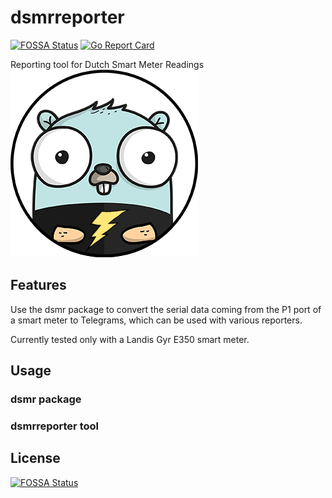 # dsmrreporter
[![FOSSA Status](https://app.fossa.com/api/projects/git%2Bgithub.com%2Fmarcelblijleven%2Fdsmrreporter.svg?type=shield)](https://app.fossa.com/projects/git%2Bgithub.com%2Fmarcelblijleven%2Fdsmrreporter?ref=badge_shield)
[![Go Report Card](https://goreportcard.com/badge/github.com/marcelblijleven/dsmrreporter)](https://goreportcard.com/report/github.com/marcelblijleven/dsmrreporter)

Reporting tool for Dutch Smart Meter Readings
![Reporting tool for Dutch Smart Meter Readings](./img/gopher-dsmr-300.png "Reporting tool for Dutch Smart Meter Readings")

## Features
Use the dsmr package to convert the serial data coming from the P1 port of a smart meter to Telegrams, which can be used with various reporters.

Currently tested only with a Landis Gyr E350 smart meter.

## Usage
### dsmr package

### dsmrreporter tool


## License
[![FOSSA Status](https://app.fossa.com/api/projects/git%2Bgithub.com%2Fmarcelblijleven%2Fdsmrreporter.svg?type=large)](https://app.fossa.com/projects/git%2Bgithub.com%2Fmarcelblijleven%2Fdsmrreporter?ref=badge_large)